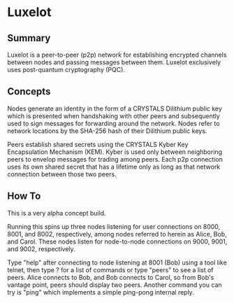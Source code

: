 # Luxelot

## Summary

Luxelot is a peer-to-peer (p2p) network for establishing encrypted channels between nodes and passing messages between them.  Luxelot exclusively uses post-quantum cryptography (PQC).

## Concepts

Nodes generate an identity in the form of a CRYSTALS Dilithium public key which is presented when handshaking with other peers and subsequently used to sign messages for forwarding around the network.  Nodes refer to network locations by the SHA-256 hash of their Dilithium public keys.

Peers establish shared secrets using the CRYSTALS Kyber Key Encapsulation Mechanism (KEM).  Kyber is used only between neighboring peers to envelop messages for trading among peers.  Each p2p connection uses its own shared secret that has a lifetime only as long as that network connection between those two peers.

## How To

This is a very alpha concept build.

Running this spins up three nodes listening for user connections on 8000, 8001, and 8002, respectively, among nodes referred to herein as Alice, Bob, and Carol.  These nodes listen for node-to-node connections on 9000, 9001, and 9002, respectively.  

Type "help" after connecting to node listening at 8001 (Bob) using a tool like telnet, then type ? for a list of commands or type "peers" to see a list of peers.  Alice connects to Bob, and Bob connects to Carol, so from Bob's vantage point, peers should display two peers.  Another command you can try is "ping" which implements a simple ping-pong internal reply.